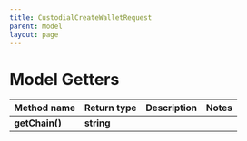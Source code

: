 ```yaml
---
title: CustodialCreateWalletRequest
parent: Model
layout: page
---
```


# Model Getters

Method name | Return type | Description | Notes
------------ | ------------- | ------------- | -------------
**getChain()** | **string** |  |

